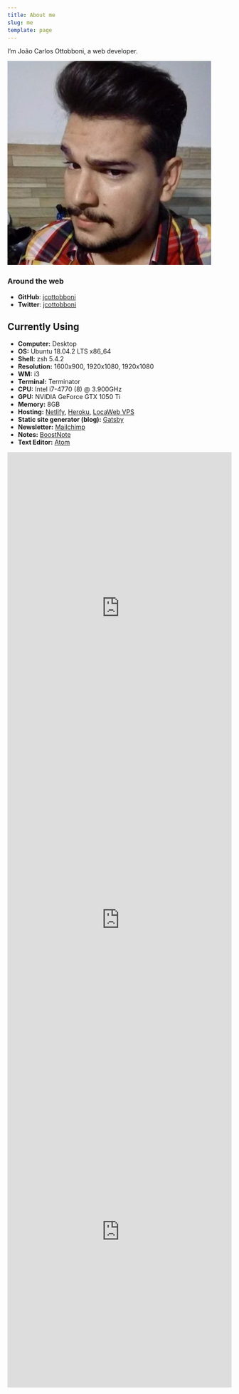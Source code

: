 ```yaml
---
title: About me
slug: me
template: page
---
```


I’m João Carlos Ottobboni, a web developer.

![Me](../images/me.jpeg)

### Around the web

- **GitHub**: [jcottobboni](https://github.com/jcottobboni)
- **Twitter**: [jcottobboni](https://twitter.com/jcottobboni)


## Currently Using

- **Computer:** Desktop
- **OS:** Ubuntu 18.04.2 LTS x86_64
- **Shell:** zsh 5.4.2
- **Resolution:** 1600x900, 1920x1080, 1920x1080
- **WM:** i3
- **Terminal:** Terminator
- **CPU:** Intel i7-4770 (8) @ 3.900GHz
- **GPU:** NVIDIA GeForce GTX 1050 Ti
- **Memory:** 8GB
- **Hosting:** [Netlify](https://netlify.com), [Heroku](https://heroku.com), [LocaWeb VPS](https://www.locaweb.com.br/cloud/vps-locaweb/)
- **Static site generator (blog):** [Gatsby](https://gatsbyjs.org)
- **Newsletter:** [Mailchimp](https://mailchimp.com/)
- **Notes:** [BoostNote](https://boostnote.io/)
- **Text Editor:** [Atom](https://atom.io/)

<iframe src="https://kit.co/embed?url=https%3A%2F%2Fkit.co%2Fjcottobboni%2Fsetup-accessories" style="display: block; border: 0px; margin: 0 auto; width: 100%; height: 100vw; max-width: 700px; max-height: 700px" scrolling="no"></iframe>

<iframe src="https://kit.co/embed?url=https%3A%2F%2Fkit.co%2Fjcottobboni%2Fpc-peripherals" style="display: block; border: 0px; margin: 0 auto; width: 100%; height: 100vw; max-width: 700px; max-height: 700px" scrolling="no"></iframe>

<iframe src="https://kit.co/embed?url=https%3A%2F%2Fkit.co%2Fjcottobboni%2Fpc-setup" style="display: block; border: 0px; margin: 0 auto; width: 100%; height: 100vw; max-width: 700px; max-height: 700px" scrolling="no"></iframe>
